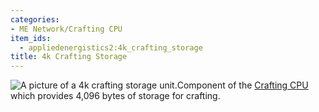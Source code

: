 ```yaml
---
categories:
- ME Network/Crafting CPU
item_ids:
  - appliedenergistics2:4k_crafting_storage
title: 4k Crafting Storage
---
```


![A picture of a 4k crafting storage
unit.](../../../../public/assets/large/crafting4k.png)Component of the [Crafting
CPU](../../crafting-cpu.md) which provides 4,096 bytes of storage for
crafting.

<RecipeFor id="appliedenergistics2:4k_crafting_storage"/>

